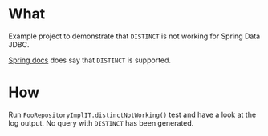 # What

Example project to demonstrate that `DISTINCT` is not working for Spring Data JDBC. 

[Spring docs](https://docs.spring.io/spring-data/jdbc/docs/current/reference/html/#appendix.query.method.subject) does say that `DISTINCT` is supported.

# How

Run `FooRepositoryImplIT.distinctNotWorking()` test and have a look at the log output. No query with `DISTINCT` has been generated.

